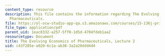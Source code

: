 ```yaml
---
content_type: resource
description: This file contains the information regarding The Evolving Economics of
  Pharmaceuticals.
file: https://ol-ocw-studio-app-qa.s3.amazonaws.com/courses/15-136j-principles-and-practice-of-drug-development-fall-2013/c43f285ea0206c1aab383a2a20ddd4d4_MIT15_136JF13_Lec2_Dr.pdf
file_type: application/pdf
parent_uid: 1eac8332-a257-5ff0-1d5d-4704fdeb1aa2
resourcetype: Document
title: The Evolving Economics of Pharmaceuticals, Lecture 2
uid: c43f285e-a020-6c1a-ab38-3a2a20ddd4d4
---
```

